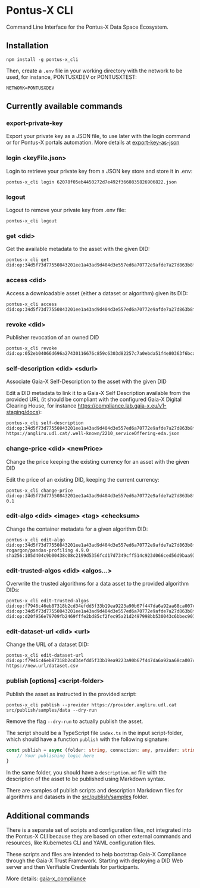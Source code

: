 # Pontus-X CLI

Command Line Interface for the Pontus-X Data Space Ecosystem.

## Installation

```shell
npm install -g pontus-x_cli
```

Then, create a `.env` file in your working directory with the network to be used, for instance, PONTUSXDEV or PONTUSXTEST:

```
NETWORK=PONTUSXDEV
```

## Currently available commands

### export-private-key

Export your private key as a JSON file, to use later with the login command or for Pontus-X portals automation. More details at [export-key-as-json](./src/export-key-as-json/README.md)

### login \<keyFile.json>

Login to retrieve your private key from a JSON key store and store it in .env:
    
```shell
pontus-x_cli login 62078f05eb4450272d7e492f3660835826906822.json
```

### logout

Logout to remove your private key from .env file:

```shell
pontus-x_cli logout
```

### get \<did>

Get the available metadata to the asset with the given DID:

```shell
pontus-x_cli get did:op:34d5f73d77550843201ee1a43ad9d404d3e557ed6a70772e9afde7a27d863b8f
```

### access \<did>

Access a downloadable asset (either a dataset or algorithm) given its DID:

```shell
pontus-x_cli access did:op:34d5f73d77550843201ee1a43ad9d404d3e557ed6a70772e9afde7a27d863b8f
```

### revoke \<did>

Publisher revocation of an owned DID

```shell
pontus-x_cli revoke did:op:052eb04066d696a27430116676c859c6303d82257c7a0ebda51f4e80363f6bca
```

### self-description \<did> \<sdurl>

Associate Gaia-X Self-Description to the asset with the given DID

Edit a DID metadata to link it to a Gaia-X Self Description available from the provided URL (it should be compliant with the configured Gaia-X Digital Clearing House, for instance https://compliance.lab.gaia-x.eu/v1-staging/docs):

```shell
pontus-x_cli self-description did:op:34d5f73d77550843201ee1a43ad9d404d3e557ed6a70772e9afde7a27d863b8f https://angliru.udl.cat/.well-known/2210_serviceOffering-eda.json
```

### change-price \<did> \<newPrice>

Change the price keeping the existing currency for an asset with the given DID

Edit the price of an existing DID, keeping the current currency:

```shell
pontus-x_cli change-price did:op:34d5f73d77550843201ee1a43ad9d404d3e557ed6a70772e9afde7a27d863b8f 0.1
```

### edit-algo \<did> \<image> \<tag> \<checksum>

Change the container metadata for a given algorithm DID:

```shell
pontus-x_cli edit-algo did:op:34d5f73d77550843201ee1a43ad9d404d3e557ed6a70772e9afde7a27d863b8f rogargon/pandas-profiling 4.9.0 sha256:105d404c9b00438c08c2199d5356fcd17d7349cff514c923d066ced56d9baa93
```

### edit-trusted-algos \<did> \<algos...>

Overwrite the trusted algorithms for a data asset to the provided algorithm DIDs:

```shell
pontus-x_cli edit-trusted-algos did:op:f7946c46eb87318b2cd34efdd5f33b19ea9223a90b67f447da6a92aa68ca007c did:op:34d5f73d77550843201ee1a43ad9d404d3e557ed6a70772e9afde7a27d863b8f did:op:d20f956e79709fb2469fffe2bd85cf2fec95a21d2497998bb530043c6bbec901
```

### edit-dataset-url \<did> \<url>

Change the URL of a dataset DID:

```shell
pontus-x_cli edit-dataset-url did:op:f7946c46eb87318b2cd34efdd5f33b19ea9223a90b67f447da6a92aa68ca007c https://new.url/dataset.csv
```

### publish \[options] \<script-folder>

Publish the asset as instructed in the provided script:

```shell
pontus-x_cli publish --provider https://provider.angliru.udl.cat src/publish/samples/data --dry-run
```

Remove the flag `--dry-run` to actually publish the asset.

The script should be a TypeScript file `index.ts` in the input script-folder, which should have a function `publish` with the following signature:

```typescript
const publish = async (folder: string, connection: any, provider: string, dryRun: boolean) => {
    // Your publishing logic here
}
```

In the same folder, you should have a `description.md` file with the description of the asset to be published using Markdown syntax.

There are samples of publish scripts and description Markdown files for algorithms and datasets in the [src/publish/samples](src/publish/samples) folder.


## Additional commands

There is a separate set of scripts and configuration files, not integrated into the Pontus-X CLI because they are based on other external commands and resources, like Kubernetes CLI and YAML configuration files.

These scripts and files are intended to help bootstrap Gaia-X Compliance through the Gaia-X Trust Framework. Starting with deploying a DID Web server and then Verifiable Credentials for participants. 

More details: [gaia-x_compliance](./src/gaia-x_compliance/README.md)
